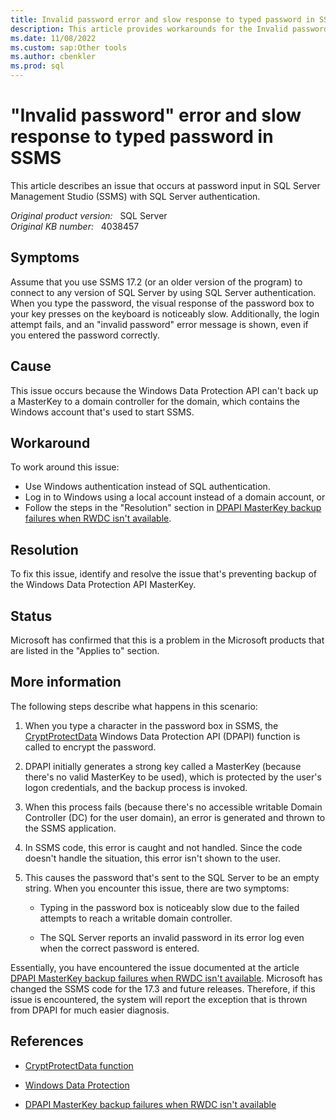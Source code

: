 ```yaml
---
title: Invalid password error and slow response to typed password in SSMS
description: This article provides workarounds for the Invalid password error and slow response to typed password in SQL Server Management Studio.
ms.date: 11/08/2022
ms.custom: sap:Other tools
ms.author: cbenkler
ms.prod: sql
---
```


# "Invalid password" error and slow response to typed password in SSMS

This article describes an issue that occurs at password input in SQL Server Management Studio (SSMS) with SQL Server authentication.

_Original product version:_ &nbsp; SQL Server  
_Original KB number:_ &nbsp; 4038457

## Symptoms

Assume that you use SSMS 17.2 (or an older version of the program) to connect to any version of SQL Server by using SQL Server authentication. When you type the password, the visual response of the password box to your key presses on the keyboard is noticeably slow. Additionally, the login attempt fails, and an "invalid password" error message is shown, even if you entered the password correctly.

## Cause

This issue occurs because the Windows Data Protection API can't back up a MasterKey to a domain controller for the domain, which contains the Windows account that's used to start SSMS.

## Workaround

To work around this issue:

- Use Windows authentication instead of SQL authentication.
- Log in to Windows using a local account instead of a domain account, or
- Follow the steps in the "Resolution" section in [DPAPI MasterKey backup failures when RWDC isn't available](../../windows-server/identity/dpapi-masterkey-backup-failures.md#resolution).

## Resolution

To fix this issue, identify and resolve the issue that's preventing backup of the Windows Data Protection API MasterKey.

## Status

Microsoft has confirmed that this is a problem in the Microsoft products that are listed in the "Applies to" section.

## More information

The following steps describe what happens in this scenario:

1. When you type a character in the password box in SSMS, the [CryptProtectData](/windows/win32/api/dpapi/nf-dpapi-cryptprotectdata) Windows Data Protection API (DPAPI) function is called to encrypt the password.

1. DPAPI initially generates a strong key called a MasterKey (because there's no valid MasterKey to be used), which is protected by the user's logon credentials, and the backup process is invoked.

1. When this process fails (because there's no accessible writable Domain Controller (DC) for the user domain), an error is generated and thrown to the SSMS application.

1. In SSMS code, this error is caught and not handled. Since the code doesn't handle the situation, this error isn't shown to the user.

1. This causes the password that's sent to the SQL Server to be an empty string. When you encounter this issue, there are two symptoms:

      - Typing in the password box is noticeably slow due to the failed attempts to reach a writable domain controller.

      - The SQL Server reports an invalid password in its error log even when the correct password is entered.

Essentially, you have encountered the issue documented at the article [DPAPI MasterKey backup failures when RWDC isn't available](../../windows-server/identity/dpapi-masterkey-backup-failures.md). Microsoft has changed the SSMS code for the 17.3 and future releases. Therefore, if this issue is encountered, the system will report the exception that is thrown from DPAPI for much easier diagnosis.

## References

- [CryptProtectData function](/windows/win32/api/dpapi/nf-dpapi-cryptprotectdata)

- [Windows Data Protection](/previous-versions/ms995355(v=msdn.10))

- [DPAPI MasterKey backup failures when RWDC isn't available](../../windows-server/identity/dpapi-masterkey-backup-failures.md)